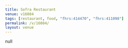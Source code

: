 ```yaml
---
title: Sofra Restaurant
venue: v16084
tags: [restaurant, food, "fhrs:414470", "fhrs:411098"]
permalink: /v/16084/
layout: venue
---
```

null